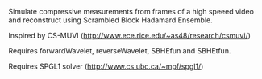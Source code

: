 Simulate compressive measurements from frames of a high speeed video
and reconstruct using Scrambled Block Hadamard Ensemble. 

Inspired by CS-MUVI (http://www.ece.rice.edu/~as48/research/csmuvi/)

Requires forwardWavelet, reverseWavelet, SBHEfun and SBHEtfun.

Requires SPGL1 solver (http://www.cs.ubc.ca/~mpf/spgl1/)
